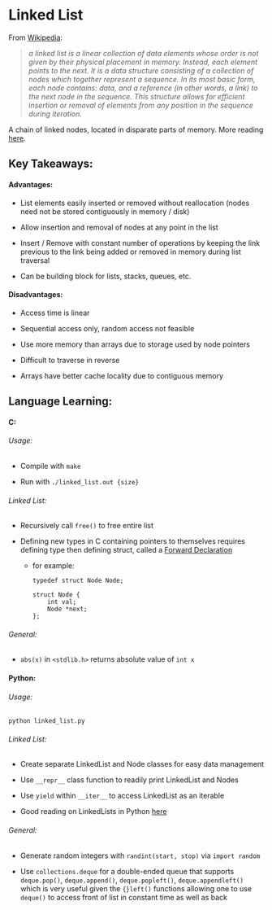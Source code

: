 # Linked List

From [Wikipedia](https://www.wikiwand.com/en/Linked_list):

> *a linked list is a linear collection of data elements whose order is not given by their physical placement in memory. Instead, each element points to the next. It is a data structure consisting of a collection of nodes which together represent a sequence.  In its most basic form, each node contains: data, and a reference (in other words, a link) to the next node in the sequence. This structure allows for efficient insertion or removal of elements from any position in the sequence during iteration.*

A chain of linked nodes, located in disparate parts of memory.  More reading
[here](https://www.geeksforgeeks.org/data-structures/linked-list/).

## Key Takeaways:

#### Advantages:

- List elements easily inserted or removed without reallocation (nodes need not be stored contiguously in memory / disk)

- Allow insertion and removal of nodes at any point in the list

- Insert / Remove with constant number of operations by keeping the link previous to the link being added or removed in memory during list traversal

- Can be building block for lists, stacks, queues, etc.

#### Disadvantages:

- Access time is linear

- Sequential access only, random access not feasible

- Use more memory than arrays due to storage used by node pointers

- Difficult to traverse in reverse

- Arrays have better cache locality due to contiguous memory


## Language Learning:

#### C:

###### Usage:

- Compile with `make`

- Run with `./linked_list.out {size}`

###### Linked List:

- Recursively call `free()` to free entire list

- Defining new types in C containing pointers to themselves requires defining type then defining struct, called a [Forward Declaration](https://stackoverflow.com/questions/3988041/how-to-define-a-typedef-struct-containing-pointers-to-itself)

    - for example:
        ```
        typedef struct Node Node;

        struct Node {
            int val;
            Node *next;
        };
        ```

###### General:

- `abs(x)` in `<stdlib.h>` returns absolute value of `int x`

#### Python:

###### Usage:

`python linked_list.py`

###### Linked List:

- Create separate LinkedList and Node classes for easy data management

- Use `__repr__` class function to readily print LinkedList and Nodes

- Use `yield` within `__iter__` to access LinkedList as an iterable

- Good reading on LinkedLists in Python [here](https://realpython.com/linked-lists-python/)

###### General:

- Generate random integers with `randint(start, stop)` via `import random`

- Use `collections.deque` for a double-ended queue that supports `deque.pop()`,
  `deque.append()`, `deque.popleft()`, `deque.appendleft()` which is very
  useful given the `{}left()` functions allowing one to use `deque()` to access
  front of list in constant time as well as back
